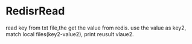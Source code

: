 # RedisrRead
read key from txt file,the get the value from redis.
use the value as key2, match local files(key2-value2), print reusult vlaue2.
